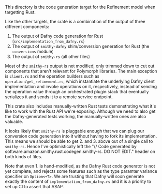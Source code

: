 This directory is the code generation target for the Refinement model when targetting Rust.

Like the other targets, the crate is a combination of the output of three different components:

1. The output of Dafny code generation for Rust (`src/implementation_from_dafny.rs`)
2. The output of `smithy-dafny` shim/conversion generation for Rust (the `conversions` module)
3. The output of `smithy-rs` (all other files)

Most of the `smithy-rs` output is not modified,
only trimmed down to cut out components that aren't relevant for Polymorph libraries.
The main exception is `client.rs` and the operation builders such as `operation/get_refinement.rs`,
which instantiate the underlying Dafny client implementation and invoke operations on it, respectively,
instead of sending the operation value through an orchestrated plugin stack
that eventually serializes it and sends it to a remote service endpoint.

This crate also includes manually-written Rust tests demonstrating what it's like
to work with the Rust API we're exposing.
Although we need to also get the Dafny-generated tests working,
the manually-written ones are also valuable.

It looks likely that `smithy-rs` is pluggable enough that we can plug our conversion code generation
into it without having to fork its implementation.
This means we should be able to get 2. and 3. above out of a single call to `smithy-rs`.
Hence I've optimistically left the "// Code generated by software.amazon.smithy.rust.codegen.smithy-rs. DO NOT EDIT."
header on both kinds of files.

Note that even 1. is hand-modified, as the Dafny Rust code generator is not yet complete,
and rejects some features such as the type paramter variance specifier on `Option<+T>`.
We are trusting that Dafny will soon generate exactly the content of `implementation_from_dafny.rs`
and it is a priority to set up CI to assert that ASAP.
